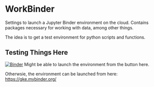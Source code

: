 # WorkBinder
Settings to launch a Jupyter Binder environment on the cloud.  Contains packages necessary for working with data, among other things.  

The idea is to get a test environment for python scripts and functions.

## Testing Things Here
[![Binder](https://mybinder.org/badge_logo.svg)](https://mybinder.org/v2/gh/JonathanHung95/WorkBinder/master)
Might be able to launch the environment from the button here.

Otherwsie, the environment can be launched from here: https://gke.mybinder.org/

